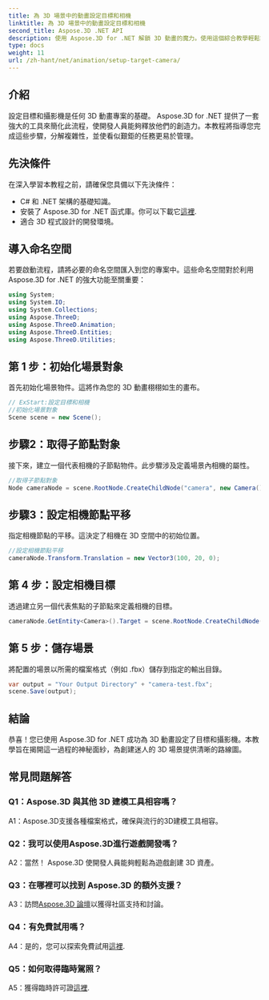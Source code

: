 ```yaml
---
title: 為 3D 場景中的動畫設定目標和相機
linktitle: 為 3D 場景中的動畫設定目標和相機
second_title: Aspose.3D .NET API
description: 使用 Aspose.3D for .NET 解鎖 3D 動畫的魔力。使用這個綜合教學輕鬆設定目標和相機。
type: docs
weight: 11
url: /zh-hant/net/animation/setup-target-camera/
---
```

## 介紹

設定目標和攝影機是任何 3D 動畫專案的基礎。 Aspose.3D for .NET 提供了一套強大的工具來簡化此流程，使開發人員能夠釋放他們的創造力。本教程將指導您完成這些步驟，分解複雜性，並使看似艱鉅的任務更易於管理。

## 先決條件

在深入學習本教程之前，請確保您具備以下先決條件：

- C# 和 .NET 架構的基礎知識。
- 安裝了 Aspose.3D for .NET 函式庫。你可以下載它[這裡](https://releases.aspose.com/3d/net/).
- 適合 3D 程式設計的開發環境。

## 導入命名空間

若要啟動流程，請將必要的命名空間匯入到您的專案中。這些命名空間對於利用 Aspose.3D for .NET 的強大功能至關重要：

```csharp
using System;
using System.IO;
using System.Collections;
using Aspose.ThreeD;
using Aspose.ThreeD.Animation;
using Aspose.ThreeD.Entities;
using Aspose.ThreeD.Utilities;
```

## 第 1 步：初始化場景對象

首先初始化場景物件。這將作為您的 3D 動畫栩栩如生的畫布。

```csharp
// ExStart:設定目標和相機
//初始化場景對象
Scene scene = new Scene();
```

## 步驟2：取得子節點對象

接下來，建立一個代表相機的子節點物件。此步驟涉及定義場景內相機的屬性。

```csharp
//取得子節點對象
Node cameraNode = scene.RootNode.CreateChildNode("camera", new Camera());
```

## 步驟3：設定相機節點平移

指定相機節點的平移。這決定了相機在 3D 空間中的初始位置。

```csharp
//設定相機節點平移
cameraNode.Transform.Translation = new Vector3(100, 20, 0);
```

## 第 4 步：設定相機目標

透過建立另一個代表焦點的子節點來定義相機的目標。

```csharp
cameraNode.GetEntity<Camera>().Target = scene.RootNode.CreateChildNode("target");
```

## 第 5 步：儲存場景

將配置的場景以所需的檔案格式（例如 .fbx）儲存到指定的輸出目錄。

```csharp
var output = "Your Output Directory" + "camera-test.fbx";
scene.Save(output);
```

## 結論

恭喜！您已使用 Aspose.3D for .NET 成功為 3D 動畫設定了目標和攝影機。本教學旨在揭開這一過程的神秘面紗，為創建迷人的 3D 場景提供清晰的路線圖。

## 常見問題解答

### Q1：Aspose.3D 與其他 3D 建模工具相容嗎？

A1：Aspose.3D支援各種檔案格式，確保與流行的3D建模工具相容。

### Q2：我可以使用Aspose.3D進行遊戲開發嗎？

A2：當然！ Aspose.3D 使開發人員能夠輕鬆為遊戲創建 3D 資產。

### Q3：在哪裡可以找到 Aspose.3D 的額外支援？

 A3：訪問[Aspose.3D 論壇](https://forum.aspose.com/c/3d/18)以獲得社區支持和討論。

### Q4：有免費試用嗎？

A4：是的，您可以探索免費試用[這裡](https://releases.aspose.com/).

### Q5：如何取得臨時駕照？

 A5：獲得臨時許可證[這裡](https://purchase.aspose.com/temporary-license/).